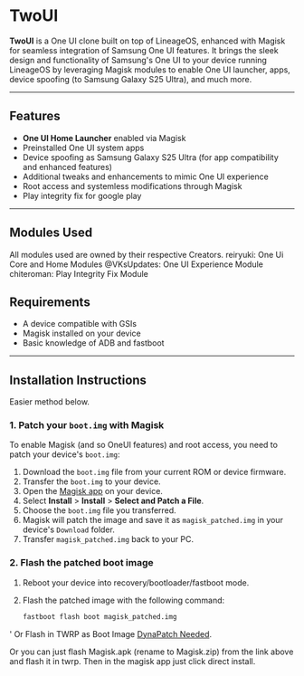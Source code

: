 # TwoUI

**TwoUI** is a One UI clone built on top of LineageOS, enhanced with Magisk for seamless integration of Samsung One UI features. It brings the sleek design and functionality of Samsung's One UI to your device running LineageOS by leveraging Magisk modules to enable One UI launcher, apps, device spoofing (to Samsung Galaxy S25 Ultra), and much more.

---

## Features

- **One UI Home Launcher** enabled via Magisk
- Preinstalled One UI system apps
- Device spoofing as Samsung Galaxy S25 Ultra (for app compatibility and enhanced features)
- Additional tweaks and enhancements to mimic One UI experience
- Root access and systemless modifications through Magisk
- Play integrity fix for google play

---

## Modules Used
All modules used are owned by their respective Creators.
reiryuki: One Ui Core and Home Modules
@VKsUpdates: One UI Experience Module
chiteroman: Play Integrity Fix Module

## Requirements

- A device compatible with GSIs
- Magisk installed on your device
- Basic knowledge of ADB and fastboot

---

## Installation Instructions
Easier method below.
### 1. Patch your `boot.img` with Magisk

To enable Magisk (and so OneUI features) and root access, you need to patch your device's `boot.img`:

1. Download the `boot.img` file from your current ROM or device firmware.
2. Transfer the `boot.img` to your device.
3. Open the [Magisk app](https://github.com/topjohnwu/Magisk/releases/tag/v29.0) on your device.
4. Select **Install** > **Install** > **Select and Patch a File**.
5. Choose the `boot.img` file you transferred.
6. Magisk will patch the image and save it as `magisk_patched.img` in your device's `Download` folder.
7. Transfer `magisk_patched.img` back to your PC.

### 2. Flash the patched boot image

1. Reboot your device into recovery/bootloader/fastboot mode.
2. Flash the patched image with the following command:

   ```bash
   fastboot flash boot magisk_patched.img
'
Or Flash in TWRP as Boot Image [DynaPatch Needed](https://t.me/dev_yilliee/215).

Or you can just flash Magisk.apk (rename to Magisk.zip) from the link above and flash it in twrp.
Then in the magisk app just click direct install.
